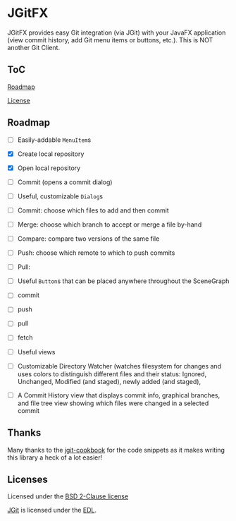 # JGitFX
JGitFX provides easy Git integration (via JGit) with your JavaFX application (view commit history, add Git menu items or buttons, etc.). This is NOT another Git Client.

## ToC
[Roadmap](#roadmap)

[License](#license)

## Roadmap

- [ ] Easily-addable `MenuItem`s
 - [x] Create local repository
 - [x] Open local repository
 - [ ] Commit (opens a commit dialog)

- [ ] Useful, customizable `Dialog`s
 - [ ] Commit: choose which files to add and then commit
 - [ ] Merge: choose which branch to accept or merge a file by-hand
 - [ ] Compare: compare two versions of the same file
 - [ ] Push: choose which remote to which to push commits
 - [ ] Pull:
- [ ] Useful `Button`s that can be placed anywhere throughout the SceneGraph
 - [ ] commit
 - [ ] push
 - [ ] pull
 - [ ] fetch
- [ ] Useful views
 - [ ] Customizable Directory Watcher (watches filesystem for changes and uses colors to distinguish different files and their status: 
    Ignored, Unchanged, Modified (and staged), newly added (and staged),
 - [ ] A Commit History view that displays commit info, graphical branches, and file tree view showing which files were changed in a selected commit  

## Thanks
Many thanks to the [jgit-cookbook] for the code snippets as it makes writing this library a heck of a lot easier!

## Licenses
Licensed under the [BSD 2-Clause license]

[JGit] is licensed under the [EDL].

[JGit]: http://eclipse.org/jgit/
[jgit-cookbook]: https://github.com/centic9/jgit-cookbook
[EDL]: http://www.eclipse.org/org/documents/edl-v10.php
[BSD 2-Clause License]: http://www.opensource.org/licenses/bsd-license.php
